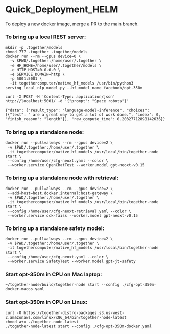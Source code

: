 # Quick_Deployment_HELM

To deploy a new docker image, merge a PR to the main branch.

### To bring up a local REST server:

```console
mkdir -p .together/models
chmod 777 .together .together/models
docker run --rm --gpus device=0 \
  -v $PWD/.together:/home/user/.together \
  -e HF_HOME=/home/user/.together/models \
  -e HTTP_HOST=0.0.0.0 \
  -e SERVICE_DOMAIN=http \
  -p 5001:5001 \
  -it togethercomputer/native_hf_models /usr/bin/python3 serving_local_nlp_model.py --hf_model_name facebook/opt-350m
```

```console
curl -X POST -H 'Content-Type: application/json' http://localhost:5001/ -d '{"prompt": "Space robots"}'
```

```console
{"data": {"result_type": "language-model-inference", "choices": [{"text": " are a great way to get a lot of work done.", "index": 0, "finish_reason": "length"}], "raw_compute_time": 0.20327712898142636}}
```

### To bring up a standalone node:

```console
docker run --pull=always --rm --gpus device=2 \
 -v $PWD/.together:/home/user/.together \
 -it togethercomputer/native_hf_models /usr/local/bin/together-node start \
 --config /home/user/cfg-neoxt.yaml --color \
 --worker.service OpenChatTest --worker.model gpt-neoxt-v0.15
```

### To bring up a standalone node with retrieval:

```console
docker run --pull=always --rm --gpus device=2 \
 --add-host=host.docker.internal:host-gateway \
 -v $PWD/.together:/home/user/.together \
 -it togethercomputer/native_hf_models /usr/local/bin/together-node start \
 --config /home/user/cfg-neoxt-retrieval.yaml --color \
 --worker.service ock-faiss --worker.model gpt-neoxt-v0.15
```

### To bring up a standalone safety model:

```console
docker run --pull=always --rm --gpus device=2 \
 -v $PWD/.together:/home/user/.together \
 -it togethercomputer/native_hf_models /usr/local/bin/together-node start \
 --config /home/user/cfg-neoxt.yaml --color \
 --worker.service SafetyTest --worker.model gpt-jt-safety
```

### Start opt-350m in CPU on Mac laptop:

```console
~/together-node/build/together-node start --config ./cfg-opt-350m-docker-macos.yaml
```

### Start opt-350m in CPU on Linux:

```console
curl -O https://together-distro-packages.s3.us-west-2.amazonaws.com/linux/x86_64/bin/together-node-latest
chmod a+x ./together-node-latest
./together-node-latest start --config ./cfg-opt-350m-docker.yaml
```
